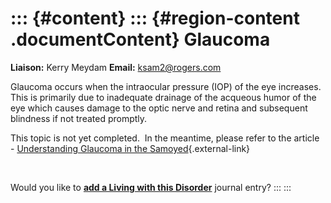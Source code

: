 ::: {#content}
::: {#region-content .documentContent}
Glaucoma
========

**Liaison:** Kerry Meydam **Email:** <ksam2@rogers.com>

<div>

Glaucoma occurs when the intraocular pressure (IOP) of the eye
increases. This is primarily due to inadequate drainage of the acqueous
humor of the eye which causes damage to the optic nerve and retina and
subsequent blindness if not treated promptly.

This topic is not yet completed.  In the meantime, please refer to the
article - [Understanding Glaucoma in the
Samoyed](http://www.realdogsrealpeople.com/understanding-glaucoma-in-the-samoyed){.external-link}

 

</div>

Would you like to **[add a Living with this
Disorder](glaucoma/addliving_form.html)** journal entry?
:::
:::
